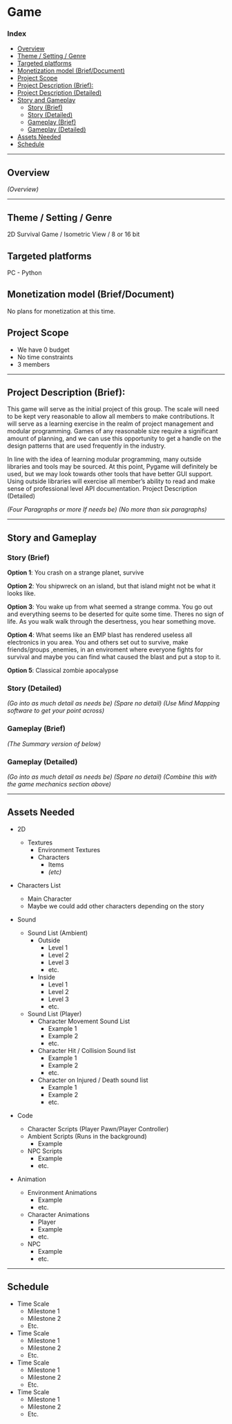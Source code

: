 # Game

### Index

- [Overview](#overview)
- [Theme / Setting / Genre](#theme--setting--genre)
- [Targeted platforms](#targeted-platforms)
- [Monetization model (Brief/Document)](#monetization-model-briefdocument)
- [Project Scope](#project-scope)
- [Project Description (Brief):](#project-description-brief)
- [Project Description (Detailed)](#project-description-detailed)
- [Story and Gameplay](#story-and-gameplay)
	- [Story (Brief)](#story-brief)
	- [Story (Detailed)](#story-detailed)
	- [Gameplay (Brief)](#gameplay-brief)
	- [Gameplay (Detailed)](#gameplay-detailed)
- [Assets Needed](#assets-needed)
- [Schedule](#schedule)

---

## Overview

_(Overview)_

---

## Theme / Setting / Genre
2D Survival Game / Isometric View / 8 or 16 bit 
	
## Targeted platforms
PC - Python
	
## Monetization model (Brief/Document)
No plans for monetization at this time.
	
## Project Scope 
- We have 0 budget
- No time constraints
- 3 members

---

## Project Description (Brief):

This game will serve as the initial project of this group. The scale will need to be kept very reasonable to allow all members to make contributions. It will serve as a learning exercise in the realm of project management and modular programming. Games of any reasonable size require a significant amount of planning, and we can use this opportunity to get a handle on the design patterns that are used frequently in the industry.

In line with the idea of learning modular programming, many outside libraries and tools may be sourced. At this point, Pygame will definitely be used, but we may look towards other tools that have better GUI support. Using outside libraries will exercise all member’s ability to read and make sense of professional level API documentation.
Project Description (Detailed)

_(Four Paragraphs or more If needs be)_
_(No more than six paragraphs)_

---

## Story and Gameplay

### Story (Brief)

<p><b>Option 1</b>:
      You crash on a strange planet, survive </p>
<p><b>Option 2</b>:
      You shipwreck on an island, but that island might not be what it looks like.</p>
<p><b>Option 3</b>:
      You wake up from what seemed a strange comma. You go out and everything seems to be deserted for quite some time. Theres no sign of life. Αs you walk walk through the desertness, you hear something move.</p>
<p><b>Option 4</b>:
      What seems like an EMP blast has rendered useless all electronics in you area. You and others set out to survive, make friends/groups ,enemies, in an enviroment where everyone fights for survival and maybe you can find what caused the blast and put a stop to it.</p>
<p><b>Option 5</b>:
      Classical zombie apocalypse</p>

### Story (Detailed)

_(Go into as much detail as needs be)_
_(Spare no detail)_
_(Use Mind Mapping software to get your point across)_

### Gameplay (Brief)
_(The Summary version of below)_

### Gameplay (Detailed)
_(Go into as much detail as needs be)_
_(Spare no detail)_
_(Combine this with the game mechanics section above)_

---

## Assets Needed
- 2D
	- Textures
		- Environment Textures
		- Characters
            - Items
            - _(etc)_

- Characters List
	- Main Character
	- Maybe we could add other characters depending on the story
	
- Sound
	- Sound List (Ambient)
		- Outside
			- Level 1
			- Level 2 
			- Level 3
			- etc.
		- Inside
			- Level 1
			- Level 2
			- Level 3
			- etc.
	- Sound List (Player)
		- Character Movement Sound List
			- Example 1
			- Example 2
			- etc. 
		- Character Hit / Collision Sound list
			- Example 1
			- Example 2
			- etc.
		- Character on Injured / Death sound list
			- Example 1
			- Example 2
			- etc.

- Code
	- Character Scripts (Player Pawn/Player Controller)
	- Ambient Scripts (Runs in the background)
		- Example
	- NPC Scripts
		- Example
		- etc.

- Animation
	- Environment Animations 
		- Example
		- etc.
	- Character Animations 
		- Player
		- Example 
		- etc.
	- NPC
		- Example
		- etc.

---

## Schedule

- Time Scale
	- Milestone 1
	- Milestone 2
	- Etc.
- Time Scale
	- Milestone 1
	- Milestone 2
	- Etc.
- Time Scale
	- Milestone 1
	- Milestone 2
	- Etc.
- Time Scale
	- Milestone 1
	- Milestone 2
	- Etc.
